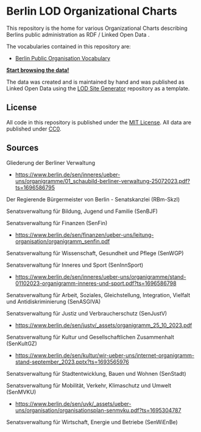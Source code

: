 # Berlin LOD Organizational Charts

This repository is the home for various Organizational Charts describing Berlins public administration as RDF / Linked Open Data .

The vocabularies contained in this repository are:

- [Berlin Public Organisation Vocabulary](https://berlin.github.io/lod-vocabulary/berorgs/)

**[Start browsing the data!](https://berlin.github.io/lod-organigram/)**

The data was created and is maintained by hand and was published as Linked Open Data using the [LOD Site Generator](https://github.com/berlinonline/lod-sg) repository as a template.

## License

All code in this repository is published under the [MIT License](License). All data are published under [CC0](https://creativecommons.org/publicdomain/zero/1.0/).

## Sources

Gliederung der Berliner Verwaltung

- https://www.berlin.de/sen/inneres/ueber-uns/organigramme/01_schaubild-berliner-verwaltung-25072023.pdf?ts=1696586795

Der Regierende Bürgermeister von Berlin - Senatskanzlei (RBm-Skzl)

Senatsverwaltung für Bildung, Jugend und Familie (SenBJF)

Senatsverwaltung für Finanzen (SenFin)

- https://www.berlin.de/sen/finanzen/ueber-uns/leitung-organisation/organigramm_senfin.pdf

Senatsverwaltung für Wissenschaft, Gesundheit und Pflege (SenWGP)

Senatsverwaltung für Inneres und Sport (SenInnSport)

- https://www.berlin.de/sen/inneres/ueber-uns/organigramme/stand-01102023-organigramm-inneres-und-sport.pdf?ts=1696586798

Senatsverwaltung für Arbeit, Soziales, Gleichstellung, Integration, Vielfalt und Antidiskriminierung (SenASGIVA)

Senatsverwaltung für Justiz und Verbraucherschutz (SenJustV)

- https://www.berlin.de/sen/justv/_assets/organigramm_25_10_2023.pdf

Senatsverwaltung für Kultur und Gesellschaftlichen Zusammenhalt (SenKultGZ)

- https://www.berlin.de/sen/kultur/wir-ueber-uns/internet-organigramm-stand-september_2023.pptx?ts=1693565976

Senatsverwaltung für Stadtentwicklung, Bauen und Wohnen (SenStadt)

Senatsverwaltung für Mobilität, Verkehr, Klimaschutz und Umwelt (SenMVKU)

- https://www.berlin.de/sen/uvk/_assets/ueber-uns/organisation/organisationsplan-senmvku.pdf?ts=1695304787

Senatsverwaltung für Wirtschaft, Energie und Betriebe (SenWiEnBe)
